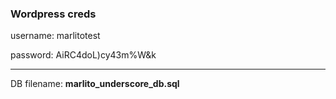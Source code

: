 ### Wordpress creds

<p>username: marlitotest </p>
password: AiRC4doL)cy43m%W&k

---

DB filename: **marlito_underscore_db.sql**